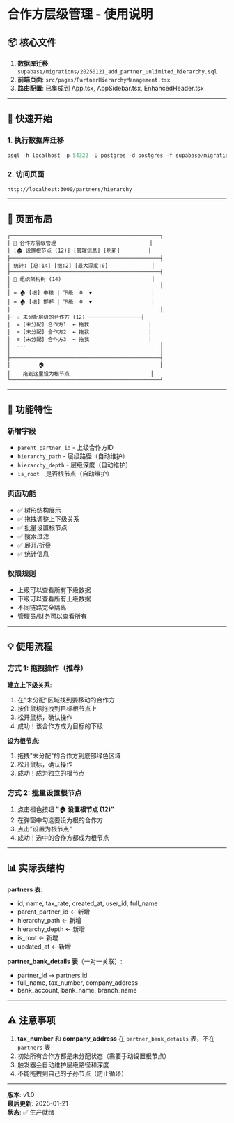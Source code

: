 # 合作方层级管理 - 使用说明

## 📦 核心文件

1. **数据库迁移**: `supabase/migrations/20250121_add_partner_unlimited_hierarchy.sql`
2. **前端页面**: `src/pages/PartnerHierarchyManagement.tsx`
3. **路由配置**: 已集成到 App.tsx, AppSidebar.tsx, EnhancedHeader.tsx

---

## 🚀 快速开始

### 1. 执行数据库迁移

```powershell
psql -h localhost -p 54322 -U postgres -d postgres -f supabase/migrations/20250121_add_partner_unlimited_hierarchy.sql
```

### 2. 访问页面

```
http://localhost:3000/partners/hierarchy
```

---

## 🎨 页面布局

```
┌────────────────────────────────────────────────┐
│ 🌳 合作方层级管理                              │
│ [🏠 设置根节点 (12)] [管理信息] [刷新]         │
├────────────────────────────────────────────────┤
│ 统计: [总:14] [根:2] [最大深度:0]              │
├────────────────────────────────────────────────┤
│ 🌳 组织架构树 (14)                             │
│                                                │
│ ≡ 🏠 [根] 中粮 | 下级: 0  ▼                   │
│ ≡ 🏠 [根] 邯郸 | 下级: 0  ▼                   │
│                                                │
├─ ⚠️ 未分配层级的合作方 (12) ─────────────────┤
│  ≡ [未分配] 合作方1  ← 拖我                   │
│  ≡ [未分配] 合作方2  ← 拖我                   │
│  ≡ [未分配] 合作方3  ← 拖我                   │
│  ...                                           │
│                                                │
├────────────────────────────────────────────────┤
│         🏠                                     │
│    拖到这里设为根节点                          │
└────────────────────────────────────────────────┘
```

---

## 🎯 功能特性

### 新增字段

- `parent_partner_id` - 上级合作方ID
- `hierarchy_path` - 层级路径（自动维护）
- `hierarchy_depth` - 层级深度（自动维护）
- `is_root` - 是否根节点（自动维护）

### 页面功能

- ✅ 树形结构展示
- ✅ 拖拽调整上下级关系
- ✅ 批量设置根节点
- ✅ 搜索过滤
- ✅ 展开/折叠
- ✅ 统计信息

### 权限规则

- 上级可以查看所有下级数据
- 下级可以查看所有上级数据
- 不同链路完全隔离
- 管理员/财务可以查看所有

---

## 💡 使用流程

### 方式 1: 拖拽操作（推荐）

**建立上下级关系**:
1. 在"未分配"区域找到要移动的合作方
2. 按住鼠标拖拽到目标根节点上
3. 松开鼠标，确认操作
4. 成功！该合作方成为目标的下级

**设为根节点**:
1. 拖拽"未分配"的合作方到底部绿色区域
2. 松开鼠标，确认操作
3. 成功！成为独立的根节点

### 方式 2: 批量设置根节点

1. 点击橙色按钮 **"🏠 设置根节点 (12)"**
2. 在弹窗中勾选要设为根的合作方
3. 点击"设置为根节点"
4. 成功！选中的合作方都成为根节点

---

## 📊 实际表结构

**partners 表**:
- id, name, tax_rate, created_at, user_id, full_name
- parent_partner_id ← 新增
- hierarchy_path ← 新增
- hierarchy_depth ← 新增
- is_root ← 新增
- updated_at ← 新增

**partner_bank_details 表**（一对一关联）:
- partner_id → partners.id
- full_name, tax_number, company_address
- bank_account, bank_name, branch_name

---

## ⚠️ 注意事项

1. **tax_number** 和 **company_address** 在 `partner_bank_details` 表，不在 `partners` 表
2. 初始所有合作方都是未分配状态（需要手动设置根节点）
3. 触发器会自动维护层级路径和深度
4. 不能拖拽到自己的子孙节点（防止循环）

---

**版本**: v1.0  
**最后更新**: 2025-01-21  
**状态**: ✅ 生产就绪

